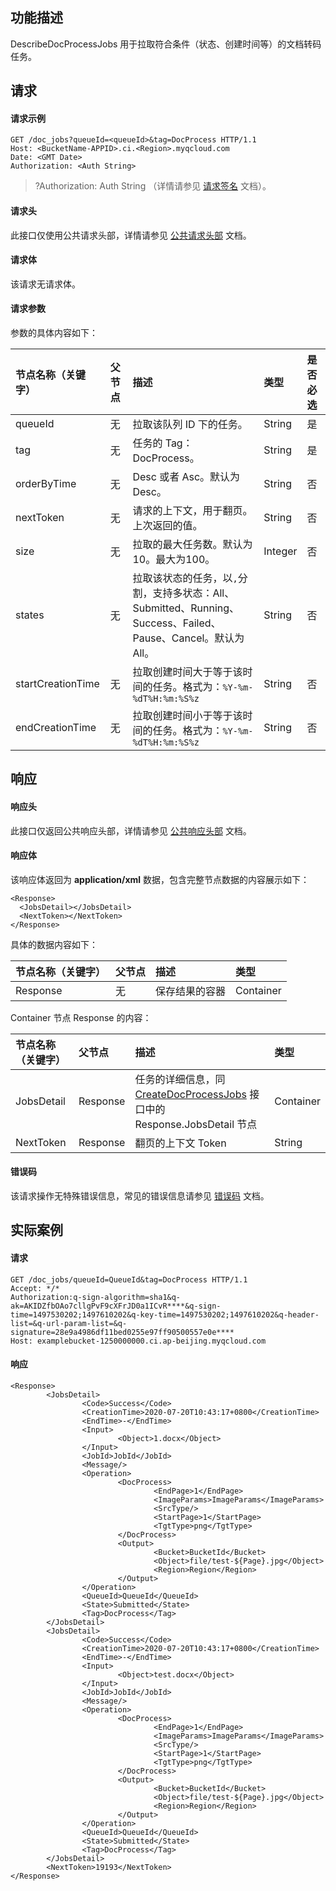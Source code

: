 ## 功能描述

DescribeDocProcessJobs 用于拉取符合条件（状态、创建时间等）的文档转码任务。

## 请求

#### 请求示例

```shell
GET /doc_jobs?queueId=<queueId>&tag=DocProcess HTTP/1.1
Host: <BucketName-APPID>.ci.<Region>.myqcloud.com
Date: <GMT Date>
Authorization: <Auth String>
```

> ?Authorization: Auth String （详情请参见 [请求签名](https://cloud.tencent.com/document/product/436/7778) 文档）。

#### 请求头

此接口仅使用公共请求头部，详情请参见 [公共请求头部](https://cloud.tencent.com/document/product/460/42865) 文档。

#### 请求体

该请求无请求体。

#### 请求参数

参数的具体内容如下：

| 节点名称（关键字） | 父节点 | 描述                                                         | 类型    | 是否必选 |
| :----------------- | :----- | :----------------------------------------------------------- | :------ | :------- |
| queueId            | 无     | 拉取该队列 ID 下的任务。                                     | String  | 是       |
| tag                | 无     | 任务的 Tag：DocProcess。                                     | String  | 是       |
| orderByTime        | 无     | Desc 或者 Asc。默认为 Desc。                                 | String  | 否       |
| nextToken          | 无     | 请求的上下文，用于翻页。上次返回的值。                       | String  | 否       |
| size               | 无     | 拉取的最大任务数。默认为10。最大为100。                      | Integer | 否       |
| states             | 无     | 拉取该状态的任务，以`,`分割，支持多状态：All、Submitted、Running、Success、Failed、Pause、Cancel。默认为 All。 | String  | 否       |
| startCreationTime  | 无     | 拉取创建时间大于等于该时间的任务。格式为：`%Y-%m-%dT%H:%m:%S%z`  | String  | 否       |
| endCreationTime    | 无     | 拉取创建时间小于等于该时间的任务。格式为：`%Y-%m-%dT%H:%m:%S%z`  | String  | 否       |

## 响应

#### 响应头

此接口仅返回公共响应头部，详情请参见 [公共响应头部](https://cloud.tencent.com/document/product/460/42866) 文档。 

#### 响应体

该响应体返回为 **application/xml** 数据，包含完整节点数据的内容展示如下：

```shell
<Response>
  <JobsDetail></JobsDetail>
  <NextToken></NextToken>
</Response>
```

具体的数据内容如下：

| 节点名称（关键字） | 父节点 | 描述           | 类型      |
| :----------------- | :----- | :------------- | :-------- |
| Response           | 无     | 保存结果的容器 | Container |

Container 节点 Response 的内容：

| 节点名称（关键字） | 父节点   | 描述                                                         | 类型      |
| :----------------- | :------- | :----------------------------------------------------------- | :-------- |
| JobsDetail         | Response | 任务的详细信息，同 [CreateDocProcessJobs](https://cloud.tencent.com/document/product/460/46942#.E5.93.8D.E5.BA.94) 接口中的 Response.JobsDetail 节点 | Container |
| NextToken          | Response | 翻页的上下文 Token                                           | String    |

#### 错误码

该请求操作无特殊错误信息，常见的错误信息请参见 [错误码](https://cloud.tencent.com/document/product/460/42867) 文档。

## 实际案例

#### 请求

```shell
GET /doc_jobs/queueId=QueueId&tag=DocProcess HTTP/1.1
Accept: */*
Authorization:q-sign-algorithm=sha1&q-ak=AKIDZfbOAo7cllgPvF9cXFrJD0a1ICvR****&q-sign-time=1497530202;1497610202&q-key-time=1497530202;1497610202&q-header-list=&q-url-param-list=&q-signature=28e9a4986df11bed0255e97ff90500557e0e****
Host: examplebucket-1250000000.ci.ap-beijing.myqcloud.com
```

#### 响应

```shell
<Response>
        <JobsDetail>
                <Code>Success</Code>
                <CreationTime>2020-07-20T10:43:17+0800</CreationTime>
                <EndTime>-</EndTime>
                <Input>
                        <Object>1.docx</Object>
                </Input>
                <JobId>JobId</JobId>
                <Message/>
                <Operation>
                        <DocProcess>
                                <EndPage>1</EndPage>
                                <ImageParams>ImageParams</ImageParams>
                                <SrcType/>
                                <StartPage>1</StartPage>
                                <TgtType>png</TgtType>
                        </DocProcess>
                        <Output>
                                <Bucket>BucketId</Bucket>
                                <Object>file/test-${Page}.jpg</Object>
                                <Region>Region</Region>
                        </Output>
                </Operation>
                <QueueId>QueueId</QueueId>
                <State>Submitted</State>
                <Tag>DocProcess</Tag>
        </JobsDetail>
        <JobsDetail>
                <Code>Success</Code>
                <CreationTime>2020-07-20T10:43:17+0800</CreationTime>
                <EndTime>-</EndTime>
                <Input>
                        <Object>test.docx</Object>
                </Input>
                <JobId>JobId</JobId>
                <Message/>
                <Operation>
                        <DocProcess>
                                <EndPage>1</EndPage>
                                <ImageParams>ImageParams</ImageParams>
                                <SrcType/>
                                <StartPage>1</StartPage>
                                <TgtType>png</TgtType>
                        </DocProcess>
                        <Output>
                                <Bucket>BucketId</Bucket>
                                <Object>file/test-${Page}.jpg</Object>
                                <Region>Region</Region>
                        </Output>
                </Operation>
                <QueueId>QueueId</QueueId>
                <State>Submitted</State>
                <Tag>DocProcess</Tag>
        </JobsDetail>
        <NextToken>19193</NextToken>
</Response>
```
